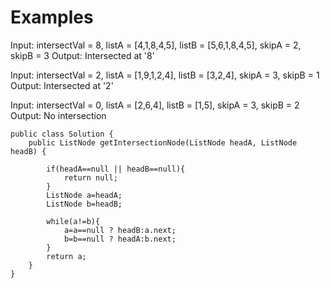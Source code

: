 # Examples
Input: intersectVal = 8, listA = [4,1,8,4,5], listB = [5,6,1,8,4,5], skipA = 2, skipB = 3
Output: Intersected at '8'

Input: intersectVal = 2, listA = [1,9,1,2,4], listB = [3,2,4], skipA = 3, skipB = 1
Output: Intersected at '2'

Input: intersectVal = 0, listA = [2,6,4], listB = [1,5], skipA = 3, skipB = 2
Output: No intersection


```
public class Solution {
    public ListNode getIntersectionNode(ListNode headA, ListNode headB) {
        
        if(headA==null || headB==null){
            return null;
        }
        ListNode a=headA;
        ListNode b=headB;

        while(a!=b){
            a=a==null ? headB:a.next;
            b=b==null ? headA:b.next;
        }
        return a;
    }
}
```
